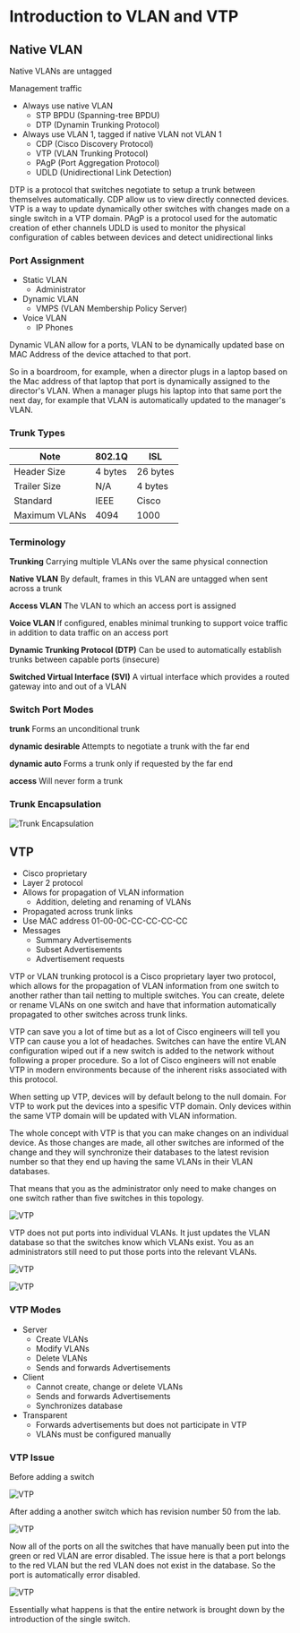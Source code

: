 # Introduction to VLAN and VTP

## Native VLAN

Native VLANs are untagged

Management traffic
- Always use native VLAN
  * STP BPDU (Spanning-tree BPDU)
  * DTP (Dynamin Trunking Protocol)
- Always use VLAN 1, tagged if native VLAN not VLAN 1
  * CDP (Cisco Discovery Protocol)
  * VTP (VLAN Trunking Protocol)
  * PAgP (Port Aggregation Protocol)
  * UDLD (Unidirectional Link Detection)

DTP is a protocol that switches negotiate to setup a trunk between themselves automatically.
CDP allow us to view directly connected devices.
VTP is a way to update dynamically other switches with changes made on a single switch in a VTP domain.
PAgP is a protocol used for the automatic creation of ether channels 
UDLD is used to monitor the physical configuration of cables between devices and detect unidirectional links

### Port Assignment

- Static VLAN
  * Administrator
- Dynamic VLAN
  * VMPS (VLAN Membership Policy Server)
- Voice VLAN
  * IP Phones

Dynamic VLAN allow for a ports, VLAN to be dynamically updated base on MAC Address of the device attached to that port.

So in a boardroom, for example, when a director plugs in a laptop based on the Mac address of that laptop
that port is dynamically assigned to the director's VLAN. When a manager plugs his laptop
into that same port the next day, for example that VLAN is automatically updated to the manager's VLAN.

### Trunk Types

Note | 802.1Q | ISL
---------|---------|------
Header Size | 4 bytes | 26 bytes
Trailer Size | N/A | 4 bytes
Standard | IEEE | Cisco
Maximum VLANs | 4094 | 1000

### Terminology

**Trunking**
Carrying multiple VLANs over the same physical connection

**Native VLAN**
By default, frames in this VLAN are untagged when sent across a trunk

**Access VLAN**
The VLAN to which an access port is assigned

**Voice VLAN**
If configured, enables minimal trunking to support voice traffic in addition to data traffic on an access port

**Dynamic Trunking Protocol (DTP)**
Can be used to automatically establish trunks between capable ports (insecure)

**Switched Virtual Interface (SVI)**
A virtual interface which provides a routed gateway into and out of a VLAN

### Switch Port Modes

**trunk**
Forms an unconditional trunk

**dynamic desirable**
Attempts to negotiate a trunk with the far end

**dynamic auto**
Forms a trunk only if requested by the far end

**access**
Will never form a trunk

### Trunk Encapsulation

![Trunk Encapsulation](06.png)

## VTP

- Cisco proprietary
- Layer 2 protocol
- Allows for  propagation of VLAN information
  - Addition, deleting and renaming of VLANs
- Propagated across trunk links
- Use MAC address 01-00-0C-CC-CC-CC-CC
- Messages
  - Summary Advertisements
  - Subset  Advertisements
  - Advertisement requests

VTP or VLAN trunking protocol is a Cisco proprietary layer two protocol, which allows for the propagation of VLAN 
information from one switch to another rather than tail netting to multiple switches.
You can create, delete or rename VLANs on one switch and have that information automatically propagated 
to other switches across trunk links.

VTP can save you a lot of time but as a lot of Cisco engineers will tell you VTP can cause you a lot of headaches.
Switches can have the entire VLAN configuration wiped out if a new switch is added to the network without 
following a proper procedure. So a lot of Cisco engineers will not enable VTP in modern environments because 
of the inherent risks associated with this protocol.

When setting up VTP, devices will by default belong to the null domain. For VTP to work put the devices into a spesific VTP domain.
Only devices within the same VTP domain will be updated with VLAN information.

The whole concept with VTP is that you can make changes on an individual device. As those changes are made, all 
other switches are informed of the change and they will synchronize their databases to the latest revision number 
so that they end up having the same VLANs in their VLAN databases.

That means that you as the administrator only need to make changes 
on one switch rather than five switches in this topology.

![VTP](00.png)


VTP does not put ports into individual VLANs. It just updates the VLAN database so that the switches know which 
VLANs exist. You as an administrators still need to put those ports into the relevant VLANs.

![VTP](01.png)

![VTP](02.png)

### VTP Modes

- Server
  - Create VLANs
  - Modify VLANs
  - Delete VLANs
  - Sends and forwards Advertisements
- Client
  - Cannot create, change or delete VLANs
  - Sends and forwards Advertisements
  - Synchronizes database
- Transparent
  - Forwards advertisements but does not participate in VTP
  - VLANs must be configured manually

### VTP Issue

Before adding a switch

![VTP](03.png)

After adding a another switch which has revision number 50 from the lab.

![VTP](04.png)

Now all of the ports on all the switches that have manually been put into the green or red VLAN are error 
disabled. The issue here is that a port belongs to the red VLAN but the red VLAN does not exist in
the database. So the port is automatically error disabled.

![VTP](05.png)

Essentially what happens is that the entire network is brought down by the introduction of the single switch.



